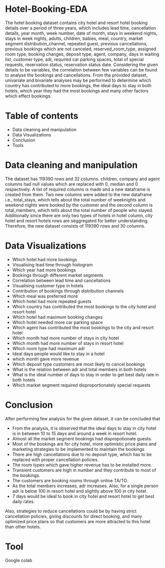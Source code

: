 # Hotel-Booking-EDA
The hotel booking dataset contains city hotel and resort hotel booking details over a period of three years, which includes lead time, cancellation details, year month, week number, date of month, stays in weekend nights, stays in week nights, adults, children, babies, meal, country, market segment distribution_channel, repeated guest, previous cancellations, previous bookings which are not canceled, reserved_room_type, assigned room type, booking changes, deposit type, agent, company, days in waiting list, customer type, adr,
required car parking spaces, total of special requests, reservation status, reservation status date. Considering the given details to be variables, the correlation between few variables can be found to analyse the bookings and cancellations. From the provided dataset, univariate and bivariate analyses may be performed to determine which country has contributed to more bookings, the ideal days to stay in both hotels, which year they had the most bookings and many other factors which effect bookings.
# Table of contents
* Data cleaning and manipulation
* Data Visualizations
* Conclusion
* Tools
# Data cleaning and manipulation
The dataset has 119390 rows and 32 columns. children, company and agent  columns had null values which are replaced with 0, median and 0 respectively. A list of required columns is made and a new dataframe is created from them. Two new columns were added to the new dataframe i.e., total_stays, which tells about the total number of weeknights and weekend nights were booked by the customer and the second column is total_members, which tells about the total number of people who stayed. Additionally since there are only two types of hotels in hotel column, city hotel and resort hotels rows are seggregated for better understanding. Therefore, the new dataset consists of 119390 rows and 30 columns.
# Data Visualizations
* Which hotel had more bookings
* Visualising lead time through histogram
* Which year had more bookings
* Bookings through different market segments
* Correlation between lead time and cancellations
* Visualising customer type in hotels
* Contribution of bookings through distribution channels
* Which meal was preferred more
* Which hotel had more repeated guests
* Which country has contributed the most bookings to the city hotel and resort hotel
* Which hotel had maximum booking changes
* Which hotel needed more car parking space
* Which agent has contributed the most bookings to the city and resort hotel
* Which month had more number of stays in city hotel
* Which month had more number of stays in resort hotel
* Which room type had maximum adr
* Ideal days people would like to stay in a hotel
* which month gave more revenue
* Which deposit type customers are most likely to cancel bookings
* What is the relation between adr and total members in both hotels
* What is the ideal number of days to stay in order to get best daily rate in both hotels
* Which market segment required disproportionately special requests
# Conclusion
After performing few analysis for the given dataset, it can be concluded that
*   From the analysis, it is observed that the ideal days to stay in city hotel is in between 10 to 15 days and around a week in resort hotel.
*   Almost all the market segment bookings had dispropotionate guests.
*   Most of the bookings are for city hotel, more optimistic price plans and marketing strategies to be implemented to maintain the bookings
*   There are high cancellations due to no deposit type, which has to be replaced with proper cancellation policies.
*   The room types which gave higher revenue has to be installed more.
*   Transient customers are high in number and they contribute to most of the bookings.
*   The customers are booking rooms through online TA/TO.
*   As the total members increases, adr increases. Also, for a single person adr is below 100 in resort hotel and slightly above 100 in city hotel.
*   7 days would be ideal to book in city hotel and resort hotel to get best daily rates.

Also, strategies to reduce cancellations could be by having strict cancellation policies, giving discounts for direct booking, and many optimized price plans so that customers are more attracted to this hotel than other hotels.
# Tool
Google colab 





























































